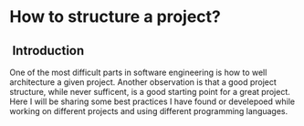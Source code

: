 How to structure a project?
===========================

 Introduction
-------------

One of the most difficult parts in software engineering is how to well
architecture a given project. Another observation is that a good project
structure, while never sufficent, is a good starting point for a great
project. Here I will be sharing some best practices I have found or
develepoed while working on different projects and using different
programming languages.
